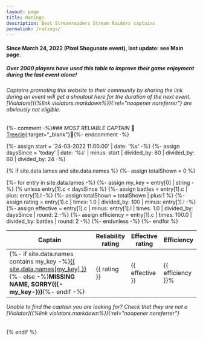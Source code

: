 ```yaml
---
layout: page
title: Ratings
description: Best Streamraiders Stream Raiders captains
permalink: /ratings/
---
```

#### Since March 24, 2022 (Pixel Shogunate event), last update: see Main page.

##### Over **2000** players have used this table to improve their game enjoyment during the last event alone!

###### Captains promoting this website to their community by sharing the link during an event will get a shoutout here for the duration of the next event. [Violators]({%link violators.markdown%}){:rel="noopener noreferrer"} are obviously not eligible.

{%- comment -%}### *MOST RELIABLE CAPTAIN* :hugs:[Treecle](https://www.twitch.tv/treecle){:target="_blank"}:hugs:{%- endcomment -%}

{%- assign start = '24-03-2022 11:00:00' | date: '%s' -%}
{%- assign daysSince = 'today' | date: '%s' | minus: start | divided_by: 60 | divided_by: 60 | divided_by: 24 -%}

{% if site.data.lames and site.data.names %}
{%- assign totalShown = 0 %}

<table id="ratings-table">
  <thead>
    <tr>
      <th>Captain</th>
      <th title="Each action (starting the battle after 'Battle is ready' or granting the rewards after the battle is finished) performed with over 5 minutes delay is a -1 rating. Each perfectly completed battle is a +0.01 rating.">Reliability<br/>rating</th>
      <th title="Higher rating means faster event tiers!">Effective<br/>rating</th>
      <th>Efficiency</th>
    </tr>
  </thead>
  {%- for entry in site.data.lames -%}
  {%- assign my_key = entry[0] | string -%}
  {% unless entry[1].c < daysSince %}
  {%- assign battles = entry[1].c | plus: entry[1].l -%}
  {%- assign totalShown = totalShown | plus:1 %}
  <tr>
    {%- assign rating = entry[1].c | times: 1.0 | divided_by: 100 | minus: entry[1].l -%}
    {%- assign effective = entry[1].c | minus: entry[1].l | times: 1.0 | divided_by: daysSince | round: 2 -%}
    {%- assign efficiency = entry[1].c | times: 100.0 | divided_by: battles | round: 2 -%}
    <td>{%- if site.data.names contains my_key -%}<a href="https://www.twitch.tv/{{ site.data.names[my_key] }}" target="_blank" title="Battles on record: {{ battles }}">{{ site.data.names[my_key] }}</a>{%- else -%}<b>MISSING NAME, SORRY({{-my_key-}})</b>{%- endif -%}</td><td>{{ rating }}</td><td>{{ effective }}</td><td>{{ efficiency }}%</td></tr>
  {%- endunless -%}
  {%- endfor %}
</table>
<!--{{daysSince}}>{{totalShown}}/{{site.data.lames.size}}-->

<style>
  h6 {
    margin-top: 5pt;
  }
</style>

###### Unable to find the captain you are looking for? Check that they are not a [Violator]({%link violators.markdown%}){:rel="noopener noreferrer"}

<script type="text/javascript" src="https://code.jquery.com/jquery-3.6.0.min.js"></script>
<script type="text/javascript" src="https://cdn.datatables.net/1.11.5/js/jquery.dataTables.min.js"></script>
<script type="text/javascript">
$(document).ready( function () {
  $('#ratings-table').DataTable({
    "paging": false,
    "scrollY": 300,
    "scrollCollapse": true,
    "info": false,
    "deferRender": false,
    "autoWidth": false,
    "order": [[ 1, "desc" ], [ 2, "desc" ], [ 3, "desc"]],
    "columnDefs": [{"width": "50px", "searchable": false, "orderSequence": [ "desc", "asc" ], "targets": [ -1, -2, -3 ]}]
  });
} );
</script>

{% endif %}
